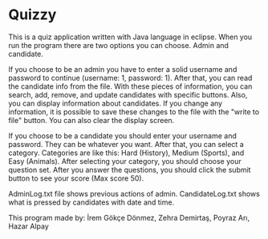 # Quizzy

  This is a quiz application written with Java language in eclipse. When you run the program there are two options you can choose. Admin and candidate. 
  
  If you choose to be an admin you have to enter a solid username and password to continue (username: 1, password: 1). After that, you can read the candidate info from the file. With these pieces of information, you can search, add, remove, and update candidates with specific buttons. Also, you can display information about candidates. If you change any information, it is possible to save these changes to the file with the "write to file" button. You can also clear the display screen.
  
  If you choose to be a candidate you should enter your username and password. They can be whatever you want. After that, you can select a category. Categories are like this: Hard (History), Medium (Sports), and Easy (Animals). After selecting your category, you should choose your question set. After you answer the questions, you should click the submit button to see your score (Max score 50).
  
  AdminLog.txt file shows previous actions of admin. CandidateLog.txt shows what is pressed by candidates with date and time.
  
  This program made by: 
  İrem Gökçe Dönmez,
  Zehra Demirtaş,
  Poyraz Arı,
  Hazar Alpay
